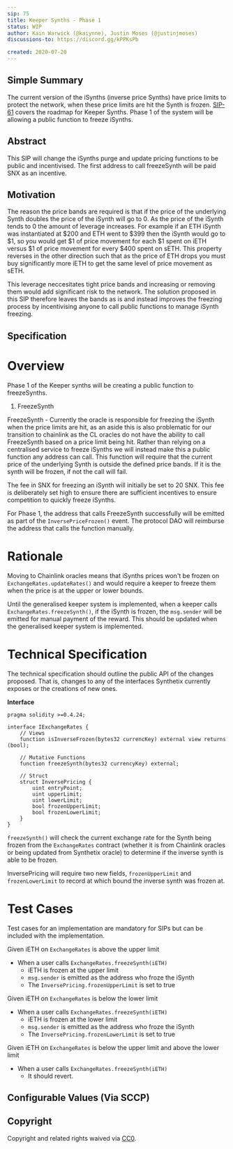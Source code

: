 ```yaml
---
sip: 75
title: Keeper Synths - Phase 1
status: WIP
author: Kain Warwick (@kaiynne), Justin Moses (@justinjmoses)
discussions-to: https://discord.gg/kPPKsPb

created: 2020-07-20
---
```


## Simple Summary

The current version of the iSynths (inverse price Synths) have price limits to protect the network, when these price limits are hit the Synth is frozen. [SIP-61](./sip-61/md) covers the roadmap for Keeper Synths. Phase 1 of the system will be allowing a public function to freeze iSynths.

## Abstract

This SIP will change the iSynths purge and update pricing functions to be public and incentivised. The first address to call freezeSynth will be paid SNX as an incentive.

## Motivation

The reason the price bands are required is that if the price of the underlying Synth doubles the price of the iSynth will go to 0. As the price of the iSynth tends to 0 the amount of leverage increases. For example if an ETH iSynth was instantiated at $200 and ETH went to $399 then the iSynth would go to $1, so you would get $1 of price movement for each $1 spent on iETH versus $1 of price movement for every \$400 spent on sETH. This property reverses in the other direction such that as the price of ETH drops you must buy significantly more iETH to get the same level of price movement as sETH.

This leverage neccesitates tight price bands and increasing or removing them would add significant risk to the network. The solution proposed in this SIP therefore leaves the bands as is and instead improves the freezing process by incentivising anyone to call public functions to manage iSynth freezing.

## Specification

# Overview

Phase 1 of the Keeper synths will be creating a public function to freezeSynths.

1. FreezeSynth

FreezeSynth - Currently the oracle is responsible for freezing the iSynth when the price limits are hit, as an aside this is also problematic for our transition to chainlink as the CL oracles do not have the ability to call FreezeSynth based on a price limit being hit. Rather than relying on a centralised service to freeze iSynths we will instead make this a public function any address can call. This function will require that the current price of the underlying Synth is outside the defined price bands. If it is the synth will be frozen, if not the call will fail.

The fee in SNX for freezing an iSynth will initially be set to 20 SNX. This fee is deliberately set high to ensure there are sufficient incentives to ensure competition to quickly freeze iSynths.

For Phase 1, the address that calls FreezeSynth successfully will be emitted as part of the `InversePriceFrozen()` event. The protocol DAO will reimburse the address that calls the function manually.

# Rationale

Moving to Chainlink oracles means that iSynths prices won't be frozen on `ExchangeRates.updateRates()` and would require a keeper to freeze them when the price is at the upper or lower bounds.

Until the generalised keeper system is implemented, when a keeper calls `ExchangeRates.freezeSynth()`, if the iSynth is frozen, the `msg.sender` will be emitted for manual payment of the reward. This should be updated when the generalised keeper system is implemented.

# Technical Specification

<!--The technical specification should describe the syntax and semantics of any new feature.-->

The technical specification should outline the public API of the changes proposed. That is, changes to any of the interfaces Synthetix currently exposes or the creations of new ones.

**Interface**

```
pragma solidity >=0.4.24;

interface IExchangeRates {
    // Views
    function isInverseFrozen(bytes32 currencKey) external view returns (bool);

    // Mutative Functions
    function freezeSynth(bytes32 currencyKey) external;

    // Struct
    struct InversePricing {
        uint entryPoint;
        uint upperLimit;
        uint lowerLimit;
        bool frozenUpperLimit;
        bool frozenLowerLimit;
    }
}
```

`freezeSynth()` will check the current exchange rate for the Synth being frozen from the `ExchangeRates` contract (whether it is from Chainlink oracles or being updated from Synthetix oracle) to determine if the inverse synth is able to be frozen.

InversePricing will require two new fields, `frozenUpperLimit` and `frozenLowerLimit` to record at which bound the inverse synth was frozen at.

# Test Cases

<!--Test cases for an implementation are mandatory for SIPs but can be included with the implementation..-->

Test cases for an implementation are mandatory for SIPs but can be included with the implementation.

Given iETH on `ExchangeRates` is above the upper limit

- When a user calls `ExchangeRates.freezeSynth(iETH)`
  - iETH is frozen at the upper limit
  - `msg.sender` is emitted as the address who froze the iSynth
  - The `InversePricing.frozenUpperLimit` is set to true

Given iETH on `ExchangeRates` is below the lower limit

- When a user calls `ExchangeRates.freezeSynth(iETH)`
  - iETH is frozen at the lower limit
  - `msg.sender` is emitted as the address who froze the iSynth
  - The `InversePricing.frozenLowerLimit` is set to true

Given iETH on `ExchangeRates` is below the upper limit and above the lower limit

- When a user calls `ExchangeRates.freezeSynth(iETH)`
  - It should revert.

## Configurable Values (Via SCCP)

## Copyright

Copyright and related rights waived via [CC0](https://creativecommons.org/publicdomain/zero/1.0/).
